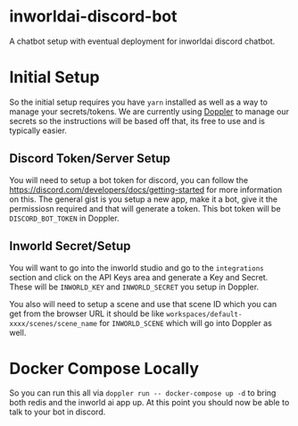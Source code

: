 # inworldai-discord-bot
A chatbot setup with eventual deployment for inworldai discord chatbot.

# Initial Setup
So the initial setup requires you have `yarn` installed as well as a way to manage your secrets/tokens.  We are currently using [Doppler](https://doppler.com/join?invite=524473B9) to manage our secrets so the instructions will be based off that, its free to use and is typically easier.

## Discord Token/Server Setup
You will need to setup a bot token for discord, you can follow the https://discord.com/developers/docs/getting-started for more information on this.  The general gist is you setup a new app, make it a bot, give it the permissiosn required and that will generate a token.  This bot token will be `DISCORD_BOT_TOKEN` in Doppler.

## Inworld Secret/Setup
You will want to go into the inworld studio and go to the `integrations` section and click on the API Keys area and generate a Key and Secret.  These will be `INWORLD_KEY` and `INWORLD_SECRET` you setup in Doppler.

You also will need to setup a scene and use that scene ID  which you can get from the browser URL it should be like `workspaces/default-xxxx/scenes/scene_name` for `INWORLD_SCENE` which will go into Doppler as well.


# Docker Compose Locally
So you can run this all via `doppler run -- docker-compose up -d` to bring both redis and the inworld ai app up.  At this point you should now be able to talk to your bot in discord.